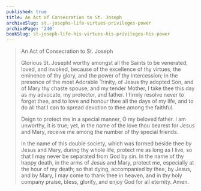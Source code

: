 ```yaml
---
published: true
title: An Act of Consecration to St. Joseph
archiveSlug: st.-josephs-life-virtues-privileges-power
archivePage: '240'
bookSlug: st-joseph-life-his-virtues-his-privileges-his-power
---
```


> An Act of Consecration to St. Joseph
>
> Glorious St. Joseph! worthy amongst all the Saints to be venerated, loved, and invoked, because of the excellence of thy virtues, the eminence of thy glory, and the power of thy intercession; in the presence of the most Adorable Trinity, of Jesus thy adopted Son, and of Mary thy chaste spouse, and my tender Mother, I take thee this day as my advocate, my protector, and father. I firmly resolve never to forget thee, and to love and honour thee all the days of my life, and to do all that I can to spread devotion to thee among the faithful.
>
> Deign to protect me in a special manner, O my beloved father. I am unworthy, it is true; yet, in the name of the love thou bearest for Jesus and Mary, receive me among the number of thy special friends.
>
> In the name of this double society, which was formed beside thee by Jesus and Mary, during thy whole life, protect me as long as I live, so that I may never be separated from God by sin. In the name of thy happy death, in the arms of Jesus and Mary, protect me, especially at the hour of my death; so that dying, accompanied by thee, by Jesus, and by Mary, I may come to thank thee in heaven, and in thy holy company praise, bless, glorify, and enjoy God for all eternity. Amen.
